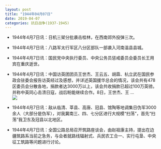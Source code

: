 ```yaml
---
layout: post
title: "1944年04月07日"
date: 2019-04-07
categories: 抗日战争(1937-1945)
---
```


<meta name="referrer" content="no-referrer" />

- 1944年4月7日讯：日机三架分批袭击桂林，在西南郊外投弹三次。 

- 1944年4月7日讯：八路军太行军区八分区部队一部袭入河南温县县城。 

- 1944年4月7日讯：国民党中央执行委员、中央公务员惩戒委员会委员长王用宾在重庆逝世。 

- 1944年4月7日讯：中国访英团团员王世杰、王云五、胡霖、杭立武在国民参政会驻委会报告访英经过及感想，并详述英国援华总会的情况，该会共有478区委员会分散各地，捐款者达3000万以上，该会共收捐款已超过100万英镑。并称中英同心击溃日寇，战后盼能继续合作。8日，王世杰、王 ... <br/><img src="https://wx1.sinaimg.cn/large/aca367d8ly1g1tvzs1fxyj20c8090aa4.jpg" />

- 1944年4月7日讯：敌从临清、莘县、高唐、冠县、馆陶等地调集日伪军3000余人（大部分是伪军），对我冀南三、四、七分区进行大规模“扫荡”，首先“扫荡”我卫东及冠县以北地区。 

- 1944年4月7日讯：全国公路总局召开筑路座谈会，由赵祖康主持，提出在边疆筑路系当前之急务，与会者就路线辐射式、兵民农工合一、实行屯垦、中央征工筑路等问题进行讨论。 

